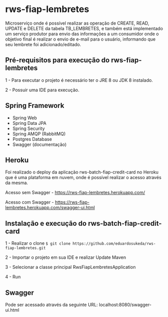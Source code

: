 # rws-fiap-lembretes
Microserviço onde é possível realizar as operação de CREATE, READ, UPDATE e DELETE da tabela TB_LEMBRETES, e também está implementado um serviço produtor para envio das informações a um consumidor onde o objetivo final é realizar o envio de e-mail para o usuário, informando que seu lembrete foi adicionado/editado. 


## Pré-requisitos para execução do rws-fiap-lembretes

1 - Para executar o projeto é necessário ter o JRE 8 ou JDK 8 instalado.

2 - Possuir uma IDE para execução.


## Spring Framework

- Spring Web
- Spring Data JPA
- Spring Security
- Spring AMQP (RabbitMQ)
- Postgres Database
- Swagger (documentação)


## Heroku

Foi realizado o deploy da aplicação rws-batch-fiap-credit-card no Heroku que é uma plataforma em nuvem, onde é possível realizar o acesso através da mesma.

Acesso sem Swagger - https://rws-fiap-lembretes.herokuapp.com/

Acesso com Swagger - https://rws-fiap-lembretes.herokuapp.com/swagger-ui.html


## Instalação e execução do rws-batch-fiap-credit-card

1 - Realizar o clone `$ git clone https://github.com/eduardosukeda/rws-fiap-lembretes.git`

2 - Importar o projeto em sua IDE e realizar Update Maven

3 - Selecionar a classe principal RwsFiapLembretesApplication

4 - Run


## Swagger
Pode ser acessado através da seguinte URL: localhost:8080/swagger-ui.html
